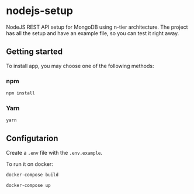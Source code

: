 # nodejs-setup

NodeJS REST API setup for MongoDB using n-tier architecture. The project has all the setup and have an example file, so you can test it right away.

## Getting started

To install app, you may choose one of the following methods:

### npm

```sh
npm install
```

### Yarn

```sh
yarn
```

## Configutarion

Create a `.env` file with the `.env.example`. 

To run it on docker:

```sh
docker-compose build
```

```sh
docker-compose up
```


